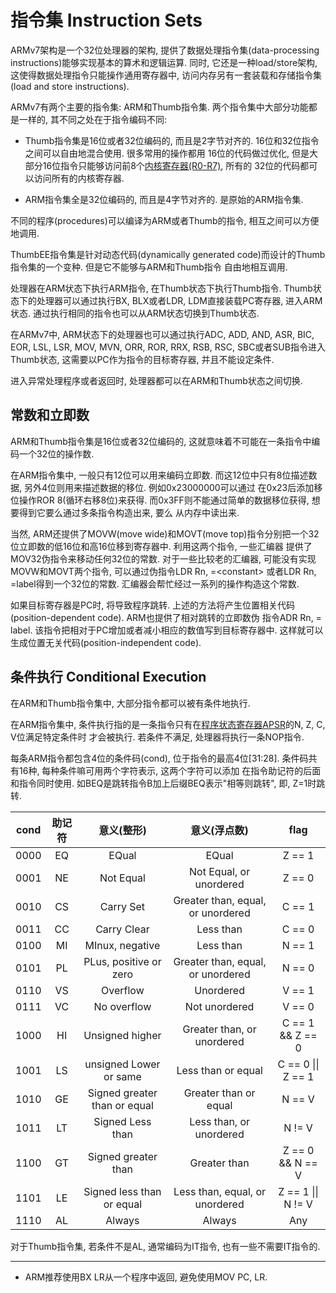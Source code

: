 # 指令集 Instruction Sets

ARMv7架构是一个32位处理器的架构, 提供了数据处理指令集(data-processing instructions)能够实现基本的算术和逻辑运算.
同时, 它还是一种load/store架构, 这使得数据处理指令只能操作通用寄存器中, 访问内存另有一套装载和存储指令集(load and
store instructions). 

ARMv7有两个主要的指令集: ARM和Thumb指令集. 两个指令集中大部分功能都是一样的, 其不同之处在于指令编码不同:

* Thumb指令集是16位或者32位编码的, 而且是2字节对齐的. 16位和32位指令之间可以自由地混合使用. 很多常用的操作都用
16位的代码做过优化, 但是大部分16位指令只能够访问前8个[内核寄存器(R0-R7)](/docs/cortex_a9/cortex_a9.md), 所有的
32位的代码都可以访问所有的内核寄存器.

* ARM指令集全是32位编码的, 而且是4字节对齐的. 是原始的ARM指令集.

不同的程序(procedures)可以编译为ARM或者Thumb的指令, 相互之间可以方便地调用.

ThumbEE指令集是针对动态代码(dynamically generated code)而设计的Thumb指令集的一个变种. 但是它不能够与ARM和Thumb指令
自由地相互调用.

处理器在ARM状态下执行ARM指令, 在Thumb状态下执行Thumb指令. Thumb状态下的处理器可以通过执行BX, BLX或者LDR, LDM直接装载PC寄存器,
进入ARM状态. 通过执行相同的指令也可以从ARM状态切换到Thumb状态.

在ARMv7中, ARM状态下的处理器也可以通过执行ADC, ADD, AND, ASR, BIC, EOR, LSL, LSR, MOV, MVN, ORR, ROR, RRX, RSB,
RSC, SBC或者SUB指令进入Thumb状态, 这需要以PC作为指令的目标寄存器, 并且不能设定条件.

进入异常处理程序或者返回时, 处理器都可以在ARM和Thumb状态之间切换.

## 常数和立即数

ARM和Thumb指令集是16位或者32位编码的, 这就意味着不可能在一条指令中编码一个32位的操作数.

在ARM指令集中, 一般只有12位可以用来编码立即数. 而这12位中只有8位描述数据, 另外4位则用来描述数据的移位. 例如0x23000000可以通过
在0x23后添加移位操作ROR 8(循环右移8位)来获得. 而0x3FF则不能通过简单的数据移位获得, 想要得到它要么通过多条指令构造出来, 要么
从内存中读出来.

当然, ARM还提供了MOVW(move wide)和MOVT(move top)指令分别把一个32位立即数的低16位和高16位移到寄存器中. 利用这两个指令, 一些汇编器
提供了MOV32伪指令来移动任何32位的常数. 对于一些比较老的汇编器, 可能没有实现MOVW和MOVT两个指令, 可以通过伪指令LDR Rn, =&lt;constant&gt;
或者LDR Rn, =label得到一个32位的常数. 汇编器会帮忙经过一系列的操作构造这个常数.

如果目标寄存器是PC时, 将导致程序跳转. 上述的方法将产生位置相关代码(position-dependent code). ARM也提供了相对跳转的立即数伪
指令ADR Rn, = label. 该指令把相对于PC增加或者减小相应的数值写到目标寄存器中. 这样就可以生成位置无关代码(position-independent code).


## 条件执行 Conditional Execution

在ARM和Thumb指令集中, 大部分指令都可以被有条件地执行.

在ARM指令集中, 条件执行指的是一条指令只有在[程序状态寄存器APSR](/docs/cortex_a9/cortex_a9.md)的N, Z, C, V位满足特定条件时
才会被执行. 若条件不满足, 处理器将执行一条NOP指令.

每条ARM指令都包含4位的条件码(cond), 位于指令的最高4位[31:28]. 条件码共有16种, 每种条件嘛可用两个字符表示, 这两个字符可以添加
在指令助记符的后面和指令同时使用. 如BEQ是跳转指令B加上后缀BEQ表示"相等则跳转", 即, Z=1时跳转.

| cond | 助记符 | 意义(整形)                    | 意义(浮点数)                      | flag                       |
|:----:|:------:|:----------------------------:|:---------------------------------:|:--------------------------:|
| 0000 | EQ     | EQual                        | EQual                             | Z == 1                     |
| 0001 | NE     | Not Equal                    | Not Equal, or unordered           | Z == 0                     |
| 0010 | CS     | Carry Set                    | Greater than, equal, or unordered | C == 1                     |
| 0011 | CC     | Carry Clear                  | Less than                         | C == 0                     |
| 0100 | MI     | MInux, negative              | Less than                         | N == 1                     |
| 0101 | PL     | PLus, positive or zero       | Greater than, equal, or unordered | N == 0                     |
| 0110 | VS     | Overflow                     | Unordered                         | V == 1                     |
| 0111 | VC     | No overflow                  | Not unordered                     | V == 0                     |
| 1000 | HI     | Unsigned higher              | Greater than, or unordered        | C == 1 && Z == 0           |
| 1001 | LS     | unsigned Lower or same       | Less than or equal                | C == 0 &#124;&#124; Z == 1 |
| 1010 | GE     | Signed greater than or equal | Greater than or equal             | N == V                     |
| 1011 | LT     | Signed Less than             | Less than, or unordered           | N != V                     |
| 1100 | GT     | Signed greater than          | Greater than                      | Z == 0 && N == V           |
| 1101 | LE     | Signed less than or equal    | Less than, equal, or unordered    | Z == 1 &#124;&#124; N != V |
| 1110 | AL     | Always                       | Always                            | Any                        |

对于Thumb指令集, 若条件不是AL, 通常编码为IT指令, 也有一些不需要IT指令的.


---

* ARM推荐使用BX LR从一个程序中返回, 避免使用MOV PC, LR.
